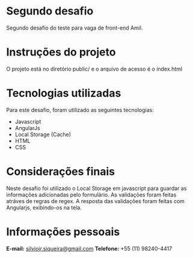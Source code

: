 # Segundo desafio
Segundo desafio do teste para vaga de front-end Amil.

# Instruções do projeto
O projeto está no diretório public/ e o arquivo de acesso é o index.html 

# Tecnologias utilizadas
Para este desafio, foram utilizado as seguintes tecnologias:

* Javascript
* AngularJs
* Local Storage (Cache)
* HTML
* CSS

# Considerações finais 
Neste desafio foi utilizado o Local Storage em javascript para guardar as informações adicionadas pelo formulário. As validações foram feitas atráves de regras de regex. A resposta das validações foram feitas com Angularjs, exibindo-os na tela.

# Informações pessoais 

**E-mail:** silviojr.siqueira@gmail.com
**Telefone:** +55 (11) 98240-4417










